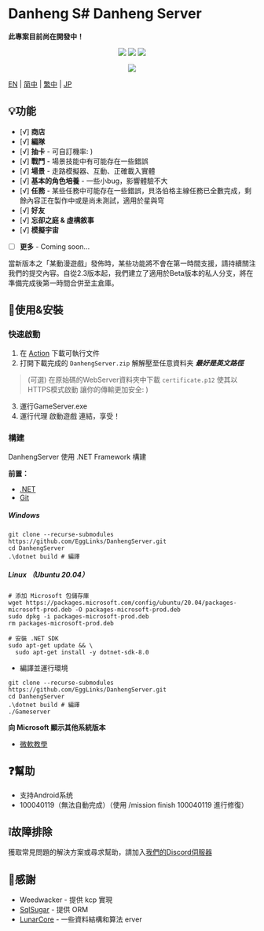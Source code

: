 # Danheng S# Danheng Server

**__此專案目前尚在開發中！__**

<p align="center">
<a href="https://visualstudio.com"><img src="https://img.shields.io/badge/Visual%20Studio-000000.svg?style=for-the-badge&logo=visual-studio&logoColor=white" /></a>
<a href="https://dotnet.microsoft.com/"><img src="https://img.shields.io/badge/.NET-000000.svg?style=for-the-badge&logo=.NET&logoColor=white" /></a>
<a href="https://www.gnu.org/"><img src="https://img.shields.io/badge/GNU-000000.svg?style=for-the-badge&logo=GNU&logoColor=white" /></a>
</p>
<p align="center">
  <a href="https://discord.gg/xRtZsmHBVj"><img src="https://img.shields.io/badge/Discord%20Server-000000.svg?style=for-the-badge&logo=Discord&logoColor=white" /></a>
</p>

[EN](../README.md) | [简中](README_zh-CN.md) | [繁中](README_zh-CN.md) | [JP](README_ja-JP.md)

## 💡功能

- [√] **商店**
- [√] **編隊**
- [√] **抽卡** - 可自訂機率: )
- [√] **戰鬥** - 場景技能中有可能存在一些錯誤
- [√] **場景** - 走路模擬器、互動、正確載入實體
- [√] **基本的角色培養** - 一些小bug，影響體驗不大
- [√] **任務** - 某些任務中可能存在一些錯誤，貝洛伯格主線任務已全數完成，剩餘內容正在製作中或是尚未測試，適用於星與穹
- [√] **好友**
- [√] **忘卻之庭 & 虛構敘事**
- [√] **模擬宇宙**

- [ ] **更多**  - Coming soon...

當新版本之「某動漫遊戲」發佈時，某些功能將不會在第一時間支援，請持續關注我們的提交內容。自從2.3版本起，我們建立了適用於Beta版本的私人分支，將在準備完成後第一時間合併至主倉庫。

## 🍗使用&安裝

### 快速啟動

1. 在 [Action](https://github.com/EggLink/DanhengServer-Public/actions) 下載可執行文件
2. 打開下載完成的 `DanhengServer.zip` 解解壓至任意資料夹 __*最好是英文路徑*__

> (可選) 在原始碼的WebServer資料夾中下載 `certificate.p12` 使其以HTTPS模式啟動 讓你的傳輸更加安全: )

3. 運行GameServer.exe
4. 運行代理 啟動遊戲 連結，享受！

### 構建

DanhengServer 使用 .NET Framework 構建

**前置：**

- [.NET](https://dotnet.microsoft.com/)
- [Git](https://git-scm.com/downloads)

##### Windows

```shell
git clone --recurse-submodules https://github.com/EggLinks/DanhengServer.git
cd DanhengServer
.\dotnet build # 編譯
```
##### Linux （Ubuntu 20.04）
```shell
# 添加 Microsoft 包儲存庫
wget https://packages.microsoft.com/config/ubuntu/20.04/packages-microsoft-prod.deb -O packages-microsoft-prod.deb
sudo dpkg -i packages-microsoft-prod.deb
rm packages-microsoft-prod.deb

# 安裝 .NET SDK
sudo apt-get update && \
  sudo apt-get install -y dotnet-sdk-8.0
```

- 編譯並運行環境
```shell
git clone --recurse-submodules https://github.com/EggLinks/DanhengServer.git
cd DanhengServer
.\dotnet build # 編譯
./Gameserver
```
**向 Microsoft 顯示其他系統版本**
- [微軟教學](https://dotnet.microsoft.com/zh-tw/download/dotnet/thank-you/sdk-8.0.204-linux-x64-binaries)

## ❓幫助

- 支持Android系统
- 100040119（無法自動完成）（使用 /mission finish 100040119 進行修復）

## ❕️故障排除

獲取常見問題的解決方案或尋求幫助，請加入[我們的Discord伺服器](https://discord.gg/xRtZsmHBVj)

## 🙌感謝

- Weedwacker - 提供 kcp 實現
- [SqlSugar](https://github.com/donet5/SqlSugar) - 提供 ORM
- [LunarCore](https://github.com/Melledy/LunarCore) - 一些資料結構和算法
erver
